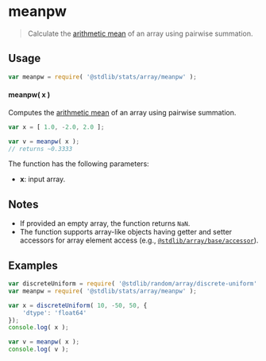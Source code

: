 <!--

@license Apache-2.0

Copyright (c) 2025 The Stdlib Authors.

Licensed under the Apache License, Version 2.0 (the "License");
you may not use this file except in compliance with the License.
You may obtain a copy of the License at

   http://www.apache.org/licenses/LICENSE-2.0

Unless required by applicable law or agreed to in writing, software
distributed under the License is distributed on an "AS IS" BASIS,
WITHOUT WARRANTIES OR CONDITIONS OF ANY KIND, either express or implied.
See the License for the specific language governing permissions and
limitations under the License.

-->

# meanpw

> Calculate the [arithmetic mean][arithmetic-mean] of an array using pairwise summation.

<section class="intro">

</section>

<!-- /.intro -->

<section class="usage">

## Usage

```javascript
var meanpw = require( '@stdlib/stats/array/meanpw' );
```

#### meanpw( x )

Computes the [arithmetic mean][arithmetic-mean] of an array using pairwise summation.

```javascript
var x = [ 1.0, -2.0, 2.0 ];

var v = meanpw( x );
// returns ~0.3333
```

The function has the following parameters:

-   **x**: input array.

</section>

<!-- /.usage -->

<section class="notes">

## Notes

-   If provided an empty array, the function returns `NaN`.
-   The function supports array-like objects having getter and setter accessors for array element access (e.g., [`@stdlib/array/base/accessor`][@stdlib/array/base/accessor]).

</section>

<!-- /.notes -->

<section class="examples">

## Examples

<!-- eslint no-undef: "error" -->

```javascript
var discreteUniform = require( '@stdlib/random/array/discrete-uniform' );
var meanpw = require( '@stdlib/stats/array/meanpw' );

var x = discreteUniform( 10, -50, 50, {
    'dtype': 'float64'
});
console.log( x );

var v = meanpw( x );
console.log( v );
```

</section>

<!-- /.examples -->

<!-- Section for related `stdlib` packages. Do not manually edit this section, as it is automatically populated. -->

<section class="related">

</section>

<!-- /.related -->

<!-- Section for all links. Make sure to keep an empty line after the `section` element and another before the `/section` close. -->

<section class="links">

[arithmetic-mean]: https://en.wikipedia.org/wiki/Arithmetic_mean

[@stdlib/array/base/accessor]: https://github.com/stdlib-js/array-base-accessor

</section>

<!-- /.links -->

